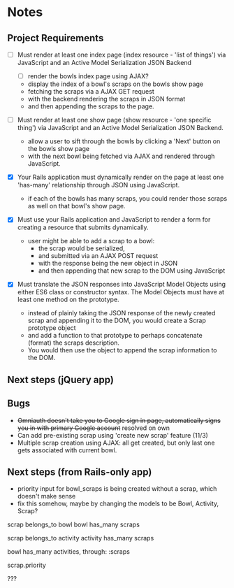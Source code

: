 # Notes

## Project Requirements

- [ ] Must render at least one index page (index resource - 'list of things') via JavaScript and an Active Model Serialization JSON Backend
  - [ ] render the bowls index page using AJAX?
  - display the index of a bowl's scraps on the bowls show page
  - fetching the scraps via a AJAX GET request
  - with the backend rendering the scraps in JSON format
  - and then appending the scraps to the page.

- [ ] Must render at least one show page (show resource - 'one specific thing') via JavaScript and an Active Model Serialization JSON Backend.
  - allow a user to sift through the bowls by clicking a 'Next' button on the bowls show page
  - with the next bowl being fetched via AJAX and rendered through JavaScript.

- [x] Your Rails application must dynamically render on the page at least one 'has-many' relationship through JSON using JavaScript.
  - if each of the bowls has many scraps, you could render those scraps as well on that bowl's show page.

- [x] Must use your Rails application and JavaScript to render a form for creating a resource that submits dynamically.
  - user might be able to add a scrap to a bowl:
    - the scrap would be serialized,
    - and submitted via an AJAX POST request
    - with the response being the new object in JSON
    - and then appending that new scrap to the DOM using JavaScript

- [x] Must translate the JSON responses into JavaScript Model Objects using either ES6 class or constructor syntax. The Model Objects must have at least one method on the prototype.
  - instead of plainly taking the JSON response of the newly created scrap and appending it to the DOM, you would create a Scrap prototype object
  - and add a function to that prototype to perhaps concatenate (format) the scraps description.
  - You would then use the object to append the scrap information to the DOM.

## Next steps (jQuery app)

## Bugs

- ~~Omniauth doesn't take you to Google sign in page, automatically signs you in with primary Google account~~ resolved on own
- Can add pre-existing scrap using 'create new scrap' feature (11/3)
- Multiple scrap creation using AJAX: all get created, but only last one gets associated with current bowl.

## Next steps (from Rails-only app)

* priority input for bowl_scraps is being created without a scrap, which doesn't make sense
* fix this somehow, maybe by changing the models to be Bowl, Activity, Scrap?

scrap belongs_to bowl
bowl has_many scraps

scrap belongs_to activity
activity has_many scraps

bowl has_many activities, through: :scraps

scrap.priority

???
